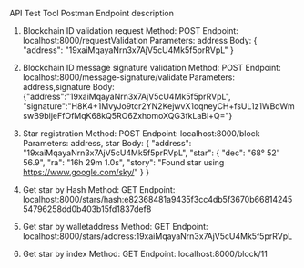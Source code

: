 API Test Tool
Postman
Endpoint description
1. Blockchain ID validation request
Method: POST
Endpoint: localhost:8000/requestValidation
Parameters: address
Body: { "address": "19xaiMqayaNrn3x7AjV5cU4Mk5f5prRVpL" }

2. Blockchain ID message signature validation
Method: POST
Endpoint: localhost:8000/message-signature/validate
Parameters: address,signature
Body: {"address":"19xaiMqayaNrn3x7AjV5cU4Mk5f5prRVpL", "signature":"H8K4+1MvyJo9tcr2YN2KejwvX1oqneyCH+fsUL1z1WBdWmswB9bijeFfOfMqK68kQ5RO6ZxhomoXQG3fkLaBl+Q="}

3. Star registration
Method: POST
Endpoint: localhost:8000/block
Parameters: address, star
Body: 
{
"address": "19xaiMqayaNrn3x7AjV5cU4Mk5f5prRVpL",
    "star": {
            "dec": "68° 52' 56.9",
            "ra": "16h 29m 1.0s",
            "story": "Found star using https://www.google.com/sky/"
        }
}
4. Get star by Hash
Method: GET
Endpoint: localhost:8000/stars/hash:e82368481a9435f3cc4db5f3670b6681424554796258dd0b403b15fd1837def8
5. Get star by walletaddress
Method: GET
Endpoint: localhost:8000/stars/address:19xaiMqayaNrn3x7AjV5cU4Mk5f5prRVpL
6. Get star by index
Method: GET
Endpoint: localhost:8000/block/11